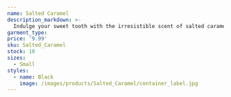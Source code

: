 ```yaml
---
name: Salted Caramel
description_markdown: >-
  Indulge your sweet tooth with the irresistible scent of salted caramel, enveloping your space in the rich and buttery aroma of caramelized sugar.
garment_type:
price: '9.99'
sku: Salted_Caramel
stock: 10
sizes:
  - Small
styles:
  - name: Black
    image: /images/products/Salted_Caramel/container_label.jpg
---
```


